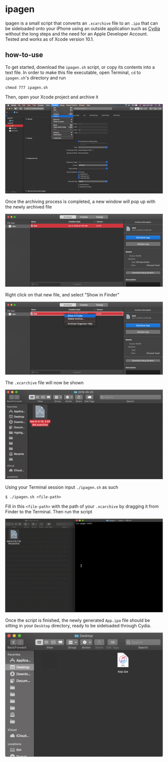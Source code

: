 # ipagen

ipagen is a small script that converts an `.xcarchive` file to an `.ipa` that can be sideloaded onto your iPhone using an outside application such as <a href="http://www.cydiaimpactor.com/">Cydia</a> without the long steps and the need for an Apple Developer Account. Tested and works as of Xcode version 10.1.

## how-to-use

To get started, download the `ipagen.sh` script, or copy its contents into a text file. In order to make this file executable, open Terminal, `cd` to `ipagen.sh`'s directory and run
```
chmod 777 ipagen.sh
```
Then, open your Xcode project and archive it

![](./imgifs/archive1.png)

Once the archiving process is completed, a new window will pop up with the newly archived file

![](./imgifs/archive2.png)

Right click on that new file, and select "Show in Finder"

![](./imgifs/archive3.png)

The `.xcarchive` file will now be shown

![](./imgifs/archive4.png)

Using your Terminal session input `./ipagen.sh` as such
```
$ ./ipagen.sh <file-path>
```
Fill in this `<file-path>` with the path of your `.xcarchive` by dragging it from Finder to the Terminal. Then run the script

![](./imgifs/archive5.gif)

Once the script is finished, the newly generated `App.ipa` file should be sitting in your `Desktop` directory, ready to be sideloaded through Cydia.

![](./imgifs/archive6.png)
